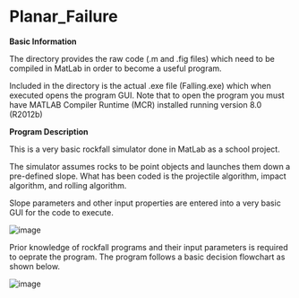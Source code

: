 # Planar_Failure

**Basic Information**

The directory provides the raw code (.m and .fig files) which need to be compiled in MatLab in order to become a useful program.

Included in the directory is the actual .exe file (Falling.exe) which when executed opens the program GUI. 
Note that to open the program you must have MATLAB Compiler Runtime (MCR) installed running version 8.0 (R2012b)



**Program Description**

This is a very basic rockfall simulator done in MatLab as a school project. 

The simulator assumes rocks to be point objects and launches them down a pre-defined slope. What has been coded is the projectile algorithm, impact algorithm, and rolling algorithm.

Slope parameters and other input properties are entered into a very basic GUI for the code to execute. 

![image](https://github.com/akatragjini/Rockfall-Simulator/assets/51655773/7b3bcf9e-596f-4b0f-9eb9-1c838f8362c9)

Prior knowledge of rockfall programs and their input parameters is required to oeprate the program. The program follows a basic decision flowchart as shown below.

![image](https://github.com/akatragjini/Rockfall-Simulator/assets/51655773/107fb5bd-2a20-4c03-8436-8e1a84174260)
